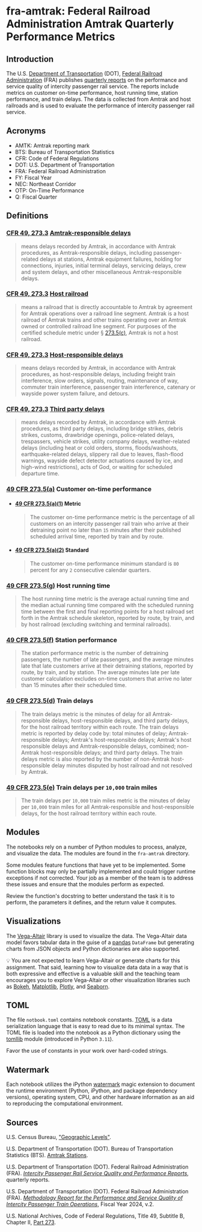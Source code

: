 # fra-amtrak: Federal Railroad Administration Amtrak Quarterly Performance Metrics

## Introduction

The U.S. [Department of Transportation](https://www.transportation.gov/) (DOT),
[Federal Railroad Administration](https://railroads.dot.gov/) (FRA) publishes
[quarterly reports](https://railroads.dot.gov/rail-network-development/passenger-rail/amtrak/intercity-passenger-rail-service-quality-and)
on the performance and service quality of intercity passenger rail service. The
reports include metrics on customer on-time performance, host running time,
station performance, and train delays. The data is collected from Amtrak and
host railroads and is used to evaluate the performance of intercity passenger
rail service.

## Acronyms

* AMTK: Amtrak reporting mark
* BTS: Bureau of Transportation Statistics
* CFR: Code of Federal Regulations
* DOT: U.S. Department of Transportation
* FRA: Federal Railroad Administration
* FY: Fiscal Year
* NEC: Northeast Corridor
* OTP: On-Time Performance
* Q: Fiscal Quarter

## Definitions

### [CFR 49, 273.3](https://www.ecfr.gov/current/title-49/section-273.3) [Amtrak-responsible delays](https://www.ecfr.gov/current/title-49/part-273#p-273.3(Amtrak-responsible%20delays))

> means delays recorded by Amtrak, in accordance with Amtrak procedures, as Amtrak-responsible
> delays, including passenger-related delays at stations, Amtrak equipment failures, holding for
> connections, injuries, initial terminal delays, servicing delays, crew and system delays, and
> other miscellaneous Amtrak-responsible delays.

### [CFR 49, 273.3](https://www.ecfr.gov/current/title-49/section-273.3) [Host railroad](https://www.ecfr.gov/current/title-49/part-273#p-273.3(Host%20railroad))

> means a railroad that is directly accountable to Amtrak by agreement for Amtrak operations over a
> railroad line segment. Amtrak is a host railroad of Amtrak trains and other trains operating over
> an Amtrak owned or controlled railroad line segment. For purposes of the certified schedule metric
> under § [273.5(c)](https://www.ecfr.gov/current/title-49/section-273.5#p-273.5(c)), Amtrak is not
> a host railroad.

### [CFR 49, 273.3](https://www.ecfr.gov/current/title-49/section-273.3) [Host-responsible delays](https://www.ecfr.gov/current/title-49/part-273#p-273.3(Host-responsible%20delays))

> means delays recorded by Amtrak, in accordance with Amtrak procedures, as host-responsible delays,
> including freight train interference, slow orders, signals, routing, maintenance of way, commuter
> train interference, passenger train interference, catenary or wayside power system failure, and
> detours.

### [CFR 49, 273.3](https://www.ecfr.gov/current/title-49/section-273.3) [Third party delays](https://www.ecfr.gov/current/title-49/part-273#p-273.3(Third%20party%20delays))

> means delays recorded by Amtrak, in accordance with Amtrak procedures, as third party delays,
> including bridge strikes, debris strikes, customs, drawbridge openings, police-related delays,
> trespassers, vehicle strikes, utility company delays, weather-related delays (including heat or
> cold orders, storms, floods/washouts, earthquake-related delays, slippery rail due to leaves,
> flash-flood warnings, wayside defect detector actuations caused by ice, and high-wind restrictions),
> acts of God, or waiting for scheduled departure time.

### [49 CFR 273.5(a)](https://www.ecfr.gov/current/title-49/part-273#p-273.5(a)) Customer on-time performance

* #### [49 CFR 273.5(a)(1)](https://www.ecfr.gov/current/title-49/part-273#p-273.5(a)(1)) Metric

   > The customer on-time performance metric is the percentage of all customers on an
   > intercity passenger rail train who arrive at their detraining point no later than `15` minutes
   > after their published scheduled arrival time, reported by train and by route.

* #### [49 CFR 273.5(a)(2)](https://www.ecfr.gov/current/title-49/part-273#p-273.5(a)(2)) Standard

   > The customer on-time performance minimum standard is `80` percent for any `2`
   > consecutive calendar quarters.

### [49 CFR 273.5(g)](https://www.ecfr.gov/current/title-49/part-273#p-273.5(g)) Host running time

> The host running time metric is the average actual running time and the median actual running
> time compared with the scheduled running time between the first and final reporting points for a
> host railroad set forth in the Amtrak schedule skeleton, reported by route, by train, and by
> host railroad (excluding switching and terminal railroads).

### [49 CFR 273.5(f)](https://www.ecfr.gov/current/title-49/part-273#p-273.5(f)) Station performance

> The station performance metric is the number of detraining passengers, the number of late
> passengers, and the average minutes late that late customers arrive at their detraining stations,
> reported by route, by train, and by station. The average minutes late per late customer
> calculation excludes on-time customers that arrive no later than 15 minutes after their
> scheduled time.

### [49 CFR 273.5(d)](https://www.ecfr.gov/current/title-49/part-273#p-273.5(d)) Train delays

> The train delays metric is the minutes of delay for all Amtrak-responsible delays,
> host-responsible delays, and third party delays, for the host railroad territory within each
> route. The train delays metric is reported by delay code by: total minutes of delay;
> Amtrak-responsible delays; Amtrak's host-responsible delays; Amtrak's host responsible delays
> and Amtrak-responsible delays, combined; non-Amtrak host-responsible delays; and third party
> delays. The train delays metric is also reported by the number of non-Amtrak host-responsible
> delay minutes disputed by host railroad and not resolved by Amtrak.

### [49 CFR 273.5(e)](https://www.ecfr.gov/current/title-49/part-273#p-273.5(e)) Train delays per `10,000` train miles

> The train delays per `10,000` train miles metric is the minutes of delay per `10,000` train
> miles for all Amtrak-responsible and host-responsible delays, for the host railroad territory
> within each route.

## Modules

The notebooks rely on a number of Python modules to process, analyze, and
visualize the data. The modules are found in the `fra-amtrak` directory.

Some modules feature functions that have yet to be implemented. Some function
blocks may only be partially implemented and could trigger runtime exceptions
if not corrected. Your job as a member of the team is to address these issues
and ensure that the modules perform as expected.

Review the function's docstring to better understand the task it is to perform,
the parameters it defines, and the return value it computes.

## Visualizations

The [Vega-Altair](https://altair-viz.github.io/) library is used to visualize
the data. The Vega-Altair data model favors tabular data in the guise of a
[pandas](https://pandas.pydata.org/) `DataFrame` but generating charts from
JSON objects and Python dictionaries are also supported.

:bulb: You are not expected to learn Vega-Altair or generate charts for this
assignment. That said, learning how to visualize data data in a way that is
both expressive and effective is a valuable skill and the teaching team
encourages you to explore Vega-Altair or other visualization libraries such as
[Bokeh](https://github.com/bokeh/bokeh),
[Matplotlib](https://github.com/matplotlib/matplotlib),
[Plotly](https://github.com/plotly/plotly.py),
and [Seaborn](https://github.com/mwaskom/seaborn).

## TOML

The file `notbook.toml` contains notebook constants. [TOML](https://toml.io/en/)
is a data serialization language that is easy to read due to its minimal syntax.
The TOML file is loaded into the notebook as a Python dictionary using the
[tomllib](https://docs.python.org/3/library/tomllib.html) module (introduced in
Python `3.11`).

Favor the use of constants in your work over hard-coded strings.

## Watermark

Each notebook utilizes the iPython [watermark](https://github.com/rasbt/watermark)
magic extension to document the runtime environment (Python, iPython, and
package dependency versions), operating system, CPU, and other hardware
information as an aid to reproducing the computational environment.

## Sources

U.S. Census Bureau, ["Geographic Levels"](https://www.census.gov/programs-surveys/economic-census/guidance-geographies/levels.html).

U.S. Department of Transportation (DOT). Bureau of Transportation Statistics (BTS).
[Amtrak Stations](https://geodata.bts.gov/datasets/1ed62a9f46304679aaa396bed4c8565a_0/about).

U.S. Department of Transportation (DOT). Federal Railroad Administration (FRA).
[_Intercity Passenger Rail Service Quality and Performance Reports_](https://railroads.dot.gov/rail-network-development/passenger-rail/amtrak/intercity-passenger-rail-service-quality-and),
quarterly reports.

U.S. Department of Transportation (DOT). Federal Railroad Administration (FRA).
[_Methodology Report for the Performance and Service Quality of Intercity Passenger Train Operations_](https://railroads.dot.gov/sites/fra.dot.gov/files/2024-08/Methodology%20Report_FY24Q3_web.pdf),
Fiscal Year 2024, v.2.

U.S. National Archives, Code of Federal Regulations, Title 49, Subtitle B, Chapter II,
[Part 273](https://www.ecfr.gov/current/title-49/subtitle-B/chapter-II/part-273).
